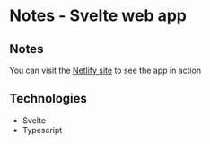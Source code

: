 # Notes - Svelte web app

## Notes

You can visit the [Netlify site](https://notes-lorenzo774.netlify.app/) to see the app in action

## Technologies

- Svelte
- Typescript
